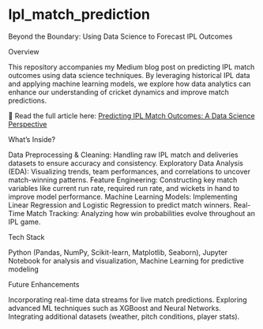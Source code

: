 # Ipl_match_prediction
Beyond the Boundary: Using Data Science to Forecast IPL Outcomes

Overview

This repository accompanies my Medium blog post on predicting IPL match outcomes using data science techniques. By leveraging historical IPL data and applying machine learning models, we explore how data analytics can enhance our understanding of cricket dynamics and improve match predictions.

📖 Read the full article here: [Predicting IPL Match Outcomes: A Data Science Perspective](https://medium.com/@avani.rao/predicting-ipl-match-outcomes-a-data-science-perspective-0225fed5543d)

What’s Inside? 

Data Preprocessing & Cleaning: Handling raw IPL match and deliveries datasets to ensure accuracy and consistency.
Exploratory Data Analysis (EDA): Visualizing trends, team performances, and correlations to uncover match-winning patterns.
Feature Engineering: Constructing key match variables like current run rate, required run rate, and wickets in hand to improve model performance.
Machine Learning Models: Implementing Linear Regression and Logistic Regression to predict match winners.
Real-Time Match Tracking: Analyzing how win probabilities evolve throughout an IPL game.

Tech Stack

Python (Pandas, NumPy, Scikit-learn, Matplotlib, Seaborn),
Jupyter Notebook for analysis and visualization,
Machine Learning for predictive modeling


Future Enhancements

Incorporating real-time data streams for live match predictions.
Exploring advanced ML techniques such as XGBoost and Neural Networks.
Integrating additional datasets (weather, pitch conditions, player stats).
